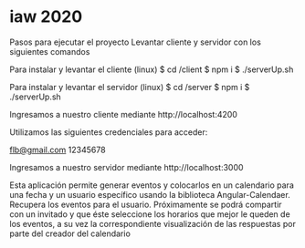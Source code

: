 # iaw 2020

Pasos para ejecutar el proyecto
Levantar cliente y servidor con los siguientes comandos 

Para instalar y levantar el cliente (linux)
$ cd /client
$ npm i
$ ./serverUp.sh

Para instalar y levantar el servidor (linux)
$ cd /server
$ npm i
$ ./serverUp.sh

Ingresamos a nuestro cliente mediante http://localhost:4200

Utilizamos las siguientes credenciales para acceder:

flb@gmail.com
12345678

Ingresamos a nuestro servidor mediante http://localhost:3000

Esta aplicación permite generar eventos y colocarlos en un calendario para una fecha y un usuario específico usando la biblioteca Angular-Calendaer.
Recupera los eventos para el usuario.
Próximamente se podrá compartir con un invitado y que éste seleccione los horarios que mejor le queden de los eventos, a su vez la correspondiente visualización de las respuestas por parte del creador del calendario


